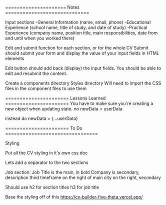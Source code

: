===================== Notes =============================

Input sections
-General Information (name, email, phone)
-Educational Experience (school name, title of study, and date of study)
-Practical Experience (company name, position title, main responsibilities, date from and until when you worked there)

Edit and submit function for each section, or for the whole CV
Submit should submit your form and display the value of your input fields in HTML elements

Edit button should add back (display) the input fields.
You should be able to edit and resubmit the content.

Create a components directory
Styles directory
Will need to import the CSS files in the component files to use them

====================== Lessons Learned ======================
You have to make sure you're creating a new object when
updating state. no newData = userData

instead do newData = {...userData}

====================== To Do ================================

Styling

Put all the CV styling in it's own css doc

Lets add a separator to the two sections

Job section:
Job Title is the main, in bold
Company is secondary,
description third
timeframe on the right of main
city on the right, secondary

Should use h2 for section titles
h3 for job title

Base the styling off of this
https://cv-builder-five-theta.vercel.app/